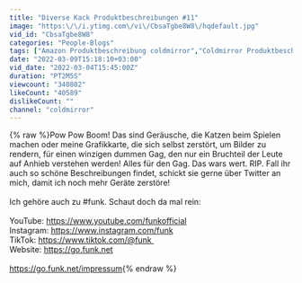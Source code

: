 ```yaml
---
title: "Diverse Kack Produktbeschreibungen #11"
image: "https:\/\/i.ytimg.com\/vi\/CbsaTgbe8W8\/hqdefault.jpg"
vid_id: "CbsaTgbe8W8"
categories: "People-Blogs"
tags: ["Amazon Produktbeschreibung coldmirror","Coldmirror Produktbeschreibung Playlist","Coldmirror Werbung"]
date: "2022-03-09T15:18:10+03:00"
vid_date: "2022-03-04T15:45:00Z"
duration: "PT2M5S"
viewcount: "340802"
likeCount: "40589"
dislikeCount: ""
channel: "coldmirror"
---
```

{% raw %}Pow Pow Boom! Das sind Geräusche, die Katzen beim Spielen machen oder meine Grafikkarte, die sich selbst zerstört, um Bilder zu rendern, für einen winzigen dummen Gag, den nur ein Bruchteil der Leute auf Anhieb verstehen werden! Alles für den Gag. Das wars wert. RIP. Fall ihr auch so schöne Beschreibungen findet, schickt sie gerne über Twitter an mich, damit ich noch mehr Geräte zerstöre!<br /><br />Ich gehöre auch zu #funk. Schaut doch da mal rein:<br /><br />YouTube: <a rel="nofollow" target="blank" href="https://www.youtube.com/funkofficial">https://www.youtube.com/funkofficial</a><br />Instagram: <a rel="nofollow" target="blank" href="https://www.instagram.com/funk">https://www.instagram.com/funk</a><br />TikTok: <a rel="nofollow" target="blank" href="https://www.tiktok.com/@funk ">https://www.tiktok.com/@funk </a><br />Website: <a rel="nofollow" target="blank" href="https://go.funk.net">https://go.funk.net</a><br /><br /><a rel="nofollow" target="blank" href="https://go.funk.net/impressum">https://go.funk.net/impressum</a>{% endraw %}
